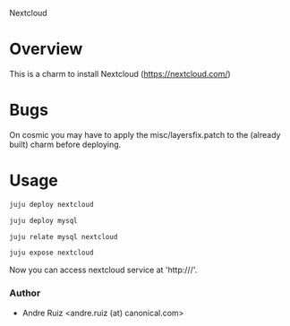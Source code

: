 
Nextcloud

# Overview

This is a charm to install Nextcloud (https://nextcloud.com/)

# Bugs

On cosmic you may have to apply the misc/layersfix.patch to the (already built) charm before deploying.

# Usage

```bash
juju deploy nextcloud

juju deploy mysql

juju relate mysql nextcloud

juju expose nextcloud
```

Now you can access nextcloud service at 'http://<ipaddress-of-owncloud-instance>/'.

### Author
* Andre Ruiz <andre.ruiz (at) canonical.com>

